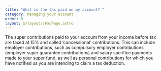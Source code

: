 ```yaml
---
title: "What is the tax paid on my account? "
category: Managing your account
order: 8
layout: $/layouts/FaqPage.astro
---
```

The super contributions paid to your account from your income before tax are taxed at 15% and called ‘concessional’ contributions. This can include employer contributions, such as compulsory employer contributions (employer super guarantee contributions) and salary sacrifice payments made to your super fund, as well as personal contributions for which you have notified us you are intending to claim a tax deduction.